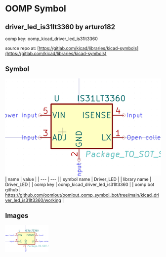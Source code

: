# OOMP Symbol  
## driver_led_is31lt3360  by arturo182  
  
oomp key: oomp_kicad_driver_led_is31lt3360  
  
source repo at: [https://gitlab.com/kicad/libraries/kicad-symbols](https://gitlab.com/kicad/libraries/kicad-symbols)  
## Symbol  
  
[![working.png](working_600.png)](working.png)  
| name | value | 
| --- | --- | 
| symbol name | Driver_LED | 
| library name | Driver_LED | 
| oomp key | oomp_kicad_driver_led_is31lt3360 | 
| oomp bot github | https://github.com/oomlout/oomlout_oomp_symbol_bot/tree/main/kicad_driver_led_is31lt3360/working | 
## Images  
  
[![working.png](working_140.png)](working.png)  
